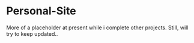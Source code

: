 # Personal-Site
More of a placeholder at present while i complete other projects.
Still, will try to keep updated..
